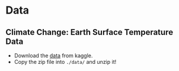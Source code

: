 # Data

## Climate Change: Earth Surface Temperature Data

- Download the [data](https://www.kaggle.com/berkeleyearth/climate-change-earth-surface-temperature-data) from kaggle.
- Copy the zip file into `./data/` and unzip it!
